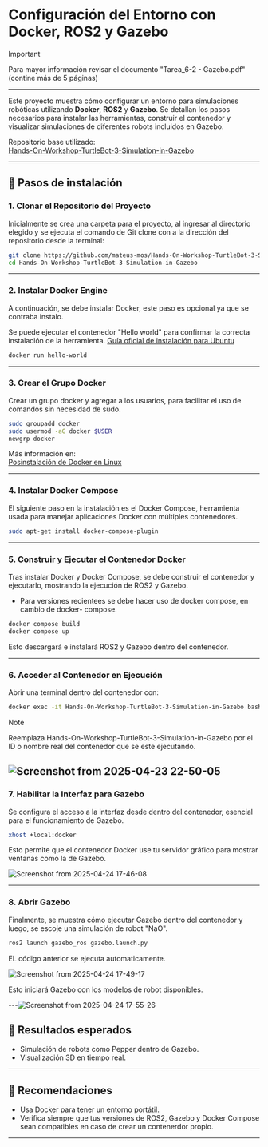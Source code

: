 # Configuración del Entorno con Docker, ROS2 y Gazebo

> [!Important]
> Para mayor información revisar el documento "Tarea_6-2 - Gazebo.pdf" (contine más de 5 páginas)
---

Este proyecto muestra cómo configurar un entorno para simulaciones robóticas utilizando **Docker**, **ROS2** y **Gazebo**. Se detallan los pasos necesarios para instalar las herramientas, construir el contenedor y visualizar simulaciones de diferentes robots incluidos en Gazebo.

Repositorio base utilizado:  
[Hands-On-Workshop-TurtleBot-3-Simulation-in-Gazebo](https://github.com/mateus-mos/Hands-On-Workshop-TurtleBot-3-Simulation-in-Gazebo)

---

## 🧰 Pasos de instalación

### 1. Clonar el Repositorio del Proyecto

Inicialmente se crea una carpeta para el proyecto, al ingresar al directorio elegido y se 
ejecuta el comando de Git clone con a la dirección del repositorio desde la terminal:

```bash
git clone https://github.com/mateus-mos/Hands-On-Workshop-TurtleBot-3-Simulation-in-Gazebo
cd Hands-On-Workshop-TurtleBot-3-Simulation-in-Gazebo
```

---

### 2. Instalar Docker Engine

A continuación, se debe instalar Docker, este paso es opcional ya que se contraba instalo. 

Se puede ejecutar el contenedor "Hello world" para confirmar la correcta instalación de la herramienta.
[Guía oficial de instalación para Ubuntu](https://docs.docker.com/engine/install/ubuntu/)

```bash
docker run hello-world
```

---

### 3. Crear el Grupo Docker

Crear un grupo docker y agregar a los usuarios, para facilitar el uso de comandos sin
necesidad de sudo.

```bash
sudo groupadd docker
sudo usermod -aG docker $USER
newgrp docker
```

Más información en:  
[Posinstalación de Docker en Linux](https://docs.docker.com/engine/install/linux-postinstall/)

---

### 4. Instalar Docker Compose

El siguiente paso en la instalación es el Docker Compose, herramienta usada
para manejar aplicaciones Docker con múltiples contenedores.

```bash
sudo apt-get install docker-compose-plugin
```

---

### 5. Construir y Ejecutar el Contenedor Docker

Tras instalar Docker y Docker Compose, se debe construir el contenedor y ejecutarlo,
mostrando la ejecución de ROS2 y Gazebo.

* Para versiones recientees se debe hacer uso de docker compose, en cambio de docker-
compose.

```bash
docker compose build
docker compose up
```

Esto descargará e instalará ROS2 y Gazebo dentro del contenedor.

---

### 6. Acceder al Contenedor en Ejecución

Abrir una terminal dentro del contenedor con:

```bash
docker exec -it Hands-On-Workshop-TurtleBot-3-Simulation-in-Gazebo bash
```

>[!Note]
>Reemplaza Hands-On-Workshop-TurtleBot-3-Simulation-in-Gazebo por el ID o nombre real del contenedor que se este ejecutando.

![Screenshot from 2025-04-23 22-50-05](https://github.com/user-attachments/assets/8d5016fd-08c5-4ae5-b404-fd72a0715ef7)
---

### 7. Habilitar la Interfaz para Gazebo

Se configura el acceso a la interfaz desde dentro del contenedor, esencial para el funcionamiento de Gazebo. 

```bash
xhost +local:docker
```
Esto permite que el contenedor Docker use tu servidor gráfico para mostrar ventanas como la de Gazebo.

![Screenshot from 2025-04-24 17-46-08](https://github.com/user-attachments/assets/6d755b4c-71be-44f4-90ef-8ca6acdf66d1)

---

### 8. Abrir Gazebo 

Finalmente, se muestra cómo ejecutar Gazebo dentro del contenedor y luego, se escoje una simulación de robot "NaO". 

```bash
ros2 launch gazebo_ros gazebo.launch.py
```
EL código anterior se ejecuta automaticamente.

![Screenshot from 2025-04-24 17-49-17](https://github.com/user-attachments/assets/d1387054-25c9-4e96-b1e2-65bb934fdb51)


Esto iniciará Gazebo con los modelos de robot disponibles.

---![Screenshot from 2025-04-24 17-55-26](https://github.com/user-attachments/assets/b118575c-5326-4737-b99a-b13f36fa09af)



## 🧪 Resultados esperados

- Simulación de robots como Pepper dentro de Gazebo.
- Visualización 3D en tiempo real.
---

## 📌 Recomendaciones

- Usa Docker para tener un entorno portátil.
- Verifica siempre que tus versiones de ROS2, Gazebo y Docker Compose sean compatibles en caso de crear un contenerdor propio.

---
